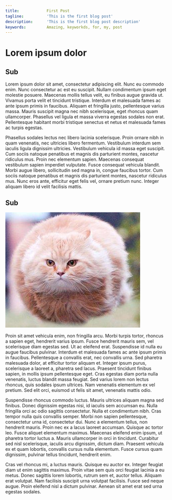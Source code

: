 ```yaml
---
title:            First Post
tagline:          'This is the first blog post'
description:      'This is the first blog post description'
keywords:         Amazing, keyworkds, for, my, post
---
```


# Lorem ipsum dolor

## Sub

Lorem ipsum dolor sit amet, consectetur adipiscing elit. Nunc eu commodo enim. Nunc consectetur ac est eu suscipit. Nullam condimentum ipsum eget molestie posuere. Maecenas mollis tellus velit, eu finibus augue gravida ut. Vivamus porta velit et tincidunt tristique. Interdum et malesuada fames ac ante ipsum primis in faucibus. Aliquam et fringilla justo, pellentesque varius massa. Mauris suscipit magna nec nibh scelerisque, eget rhoncus quam ullamcorper. Phasellus vel ligula et massa viverra egestas sodales non erat. Pellentesque habitant morbi tristique senectus et netus et malesuada fames ac turpis egestas.

Phasellus sodales lectus nec libero lacinia scelerisque. Proin ornare nibh in quam venenatis, nec ultricies libero fermentum. Vestibulum interdum sem iaculis ligula dignissim ultricies. Vestibulum vehicula id massa eget suscipit. Cum sociis natoque penatibus et magnis dis parturient montes, nascetur ridiculus mus. Proin nec elementum sapien. Maecenas consequat vestibulum sapien imperdiet vulputate. Fusce consequat vehicula blandit. Morbi augue libero, sollicitudin sed magna in, congue faucibus tortor. Cum sociis natoque penatibus et magnis dis parturient montes, nascetur ridiculus mus. Nunc eros ante, efficitur eget felis vel, ornare pretium nunc. Integer aliquam libero id velit facilisis mattis.

## Sub

<img src="hover-cat.jpg" />

Proin sit amet vehicula enim, non fringilla arcu. Morbi turpis tortor, rhoncus a sapien eget, hendrerit varius ipsum. Fusce hendrerit mauris sem, vel scelerisque diam egestas sed. Ut ac eleifend erat. Suspendisse id nulla eu augue faucibus pulvinar. Interdum et malesuada fames ac ante ipsum primis in faucibus. Pellentesque a convallis erat, nec convallis urna. Sed pharetra malesuada dolor, at efficitur tortor aliquam et. Integer ipsum purus, scelerisque a laoreet a, pharetra sed lacus. Praesent tincidunt finibus sapien, in mollis ipsum pellentesque eget. Cras egestas diam porta nulla venenatis, luctus blandit massa feugiat. Sed varius lorem non lectus rhoncus, quis sodales ipsum ultrices. Nam venenatis elementum ex vel pretium. Sed elit orci, euismod ut felis sit amet, venenatis mattis odio.

Suspendisse rhoncus commodo luctus. Mauris ultrices aliquam magna sed finibus. Donec dignissim egestas nisi, id iaculis sem accumsan eu. Nulla fringilla orci ac odio sagittis consectetur. Nulla et condimentum nibh. Cras tempor nulla quis convallis semper. Morbi non sapien pellentesque, consectetur urna id, consectetur dui. Nunc a elementum tellus, non hendrerit mauris. Proin nec ex a lacus laoreet accumsan. Quisque ac tortor leo. Fusce aliquet elementum maximus. Maecenas eleifend enim ipsum, ut pharetra tortor luctus a. Mauris ullamcorper in orci in tincidunt. Curabitur sed nisl scelerisque, iaculis arcu dignissim, dictum diam. Praesent vehicula ex et quam lobortis, convallis cursus nulla elementum. Fusce cursus quam dignissim, pulvinar tellus tincidunt, hendrerit enim.

Cras vel rhoncus mi, a luctus mauris. Quisque eu auctor ex. Integer feugiat diam ut enim sagittis maximus. Proin vitae sem quis orci feugiat lacinia a eu metus. Donec sagittis lorem lobortis, rutrum sem et, auctor tellus. Aliquam erat volutpat. Nam facilisis suscipit urna volutpat facilisis. Fusce sed neque augue. Proin eleifend nisl a dictum pulvinar. Aenean sit amet erat sed urna egestas sodales.
